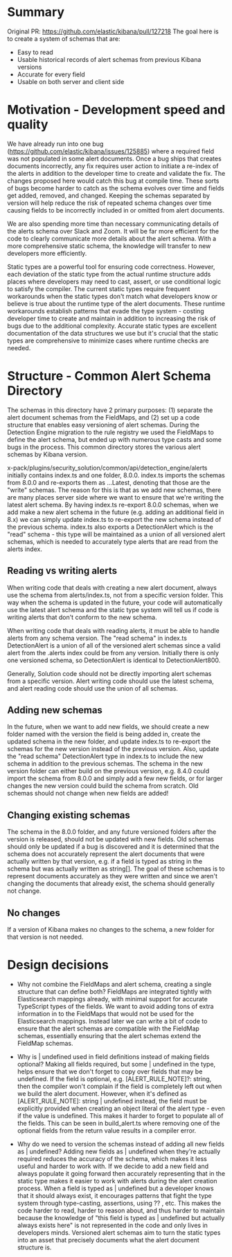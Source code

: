 # Summary

Original PR: https://github.com/elastic/kibana/pull/127218
The goal here is to create a system of schemas that are:

- Easy to read
- Usable historical records of alert schemas from previous Kibana versions
- Accurate for every field
- Usable on both server and client side

# Motivation - Development speed and quality

We have already run into one bug (https://github.com/elastic/kibana/issues/125885) where a required field was not populated in some alert documents. Once a bug ships that creates documents incorrectly, any fix requires user action to initiate a re-index of the alerts in addition to the developer time to create and validate the fix. The changes proposed here would catch this bug at compile time. These sorts of bugs become harder to catch as the schema evolves over time and fields get added, removed, and changed. Keeping the schemas separated by version will help reduce the risk of repeated schema changes over time causing fields to be incorrectly included in or omitted from alert documents.

We are also spending more time than necessary communicating details of the alerts schema over Slack and Zoom. It will be far more efficient for the code to clearly communicate more details about the alert schema. With a more comprehensive static schema, the knowledge will transfer to new developers more efficiently.

Static types are a powerful tool for ensuring code correctness. However, each deviation of the static type from the actual runtime structure adds places where developers may need to cast, assert, or use conditional logic to satisfy the compiler. The current static types require frequent workarounds when the static types don't match what developers know or believe is true about the runtime type of the alert documents. These runtime workarounds establish patterns that evade the type system - costing developer time to create and maintain in addition to increasing the risk of bugs due to the additional complexity. Accurate static types are excellent documentation of the data structures we use but it's crucial that the static types are comprehensive to minimize cases where runtime checks are needed.

# Structure - Common Alert Schema Directory

The schemas in this directory have 2 primary purposes: (1) separate the alert document schemas from the FieldMaps, and (2) set up a code structure that enables easy versioning of alert schemas. During the Detection Engine migration to the rule registry we used the FieldMaps to define the alert schema, but ended up with numerous type casts and some bugs in the process. This common directory stores the various alert schemas by Kibana version.

x-pack/plugins/security_solution/common/api/detection_engine/alerts initially contains index.ts and one folder, 8.0.0. index.ts imports the schemas from 8.0.0 and re-exports them as ...Latest, denoting that those are the "write" schemas. The reason for this is that as we add new schemas, there are many places server side where we want to ensure that we're writing the latest alert schema. By having index.ts re-export 8.0.0 schemas, when we add make a new alert schema in the future (e.g. adding an additional field in 8.x) we can simply update index.ts to re-export the new schema instead of the previous schema. index.ts also exports a DetectionAlert which is the "read" schema - this type will be maintained as a union of all versioned alert schemas, which is needed to accurately type alerts that are read from the alerts index.

## Reading vs writing alerts

When writing code that deals with creating a new alert document, always use the schema from alerts/index.ts, not from a specific version folder. This way when the schema is updated in the future, your code will automatically use the latest alert schema and the static type system will tell us if code is writing alerts that don't conform to the new schema.

When writing code that deals with reading alerts, it must be able to handle alerts from any schema version. The "read schema" in index.ts DetectionAlert is a union of all of the versioned alert schemas since a valid alert from the .alerts index could be from any version. Initially there is only one versioned schema, so DetectionAlert is identical to DetectionAlert800.

Generally, Solution code should not be directly importing alert schemas from a specific version. Alert writing code should use the latest schema, and alert reading code should use the union of all schemas.

## Adding new schemas

In the future, when we want to add new fields, we should create a new folder named with the version the field is being added in, create the updated schema in the new folder, and update index.ts to re-export the schemas for the new version instead of the previous version. Also, update the "read schema" DetectionAlert type in index.ts to include the new schema in addition to the previous schemas. The schema in the new version folder can either build on the previous version, e.g. 8.4.0 could import the schema from 8.0.0 and simply add a few new fields, or for larger changes the new version could build the schema from scratch. Old schemas should not change when new fields are added!

## Changing existing schemas

The schema in the 8.0.0 folder, and any future versioned folders after the version is released, should not be updated with new fields. Old schemas should only be updated if a bug is discovered and it is determined that the schema does not accurately represent the alert documents that were actually written by that version, e.g. if a field is typed as string in the schema but was actually written as string[]. The goal of these schemas is to represent documents accurately as they were written and since we aren't changing the documents that already exist, the schema should generally not change.

## No changes

If a version of Kibana makes no changes to the schema, a new folder for that version is not needed.

# Design decisions

- Why not combine the FieldMaps and alert schema, creating a single structure that can define both?
  FieldMaps are integrated tightly with Elasticsearch mappings already, with minimal support for accurate TypeScript types of the fields. We want to avoid adding tons of extra information in to the FieldMaps that would not be used for the Elasticsearch mappings. Instead later we can write a bit of code to ensure that the alert schemas are compatible with the FieldMap schemas, essentially ensuring that the alert schemas extend the FieldMap schemas.

- Why is | undefined used in field definitions instead of making fields optional?
  Making all fields required, but some | undefined in the type, helps ensure that we don't forget to copy over fields that may be undefined. If the field is optional, e.g. [ALERT_RULE_NOTE]?: string, then the compiler won't complain if the field is completely left out when we build the alert document. However, when it's defined as [ALERT_RULE_NOTE]: string | undefined instead, the field must be explicitly provided when creating an object literal of the alert type - even if the value is undefined. This makes it harder to forget to populate all of the fields. This can be seen in build_alert.ts where removing one of the optional fields from the return value results in a compiler error.

- Why do we need to version the schemas instead of adding all new fields as | undefined?
  Adding new fields as | undefined when they're actually required reduces the accuracy of the schema, which makes it less useful and harder to work with. If we decide to add a new field and always populate it going forward then accurately representing that in the static type makes it easier to work with alerts during the alert creation process. When a field is typed as | undefined but a developer knows that it should always exist, it encourages patterns that fight the type system through type-casting, assertions, using ?? <some default value>, etc. This makes the code harder to read, harder to reason about, and thus harder to maintain because the knowledge of "this field is typed as | undefined but actually always exists here" is not represented in the code and only lives in developers minds. Versioned alert schemas aim to turn the static types into an asset that precisely documents what the alert document structure is.
